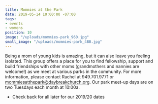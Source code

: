 ```yaml
---
title: Mommies at the Park
date: 2019-05-14 10:00:00 -07:00
tags:
- events
- womens
position: 10
image: "/uploads/mommies-park_960.jpg"
small_image: "/uploads/mommies-park_480.jpg"
---
```


Being a mom of young kids is amazing, but it can also leave you feeling isolated. This group offers a place for you to find fellowship, support and build friendships with other moms (grandmothers and nannies are welcome!) as we meet at various parks in the community. For more information, please contact Rachel at 949.701.9771 or <mommiesatthepark@daybreakchurch.org>.  Our park meet-up days are on two Tuesdays each month at 10:00a.

* Check back for all later for our 2019/20 dates
